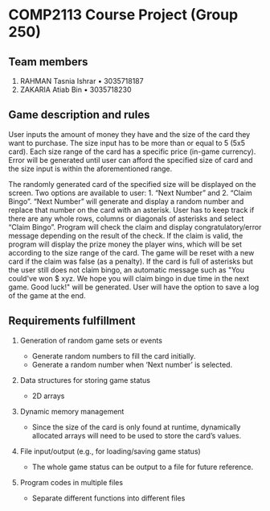 # COMP2113 Course Project (Group 250)

## Team members
1. RAHMAN Tasnia Ishrar • 3035718187
2. ZAKARIA Atiab Bin • 3035718230

## Game description and rules
User inputs the amount of money they have and the size of the card they want to purchase. The size input has to be more than or equal to 5 (5x5 card). Each size range of the card has a specific price (in-game currency). Error will be generated until user can afford the specified size of card and the size input is within the aforementioned range. 

The randomly generated card of the specified size will be displayed on the screen. Two options are available to user: 1. “Next Number” and 2. “Claim Bingo”. “Next Number” will generate and display a random number and replace that number on the card with an asterisk. User has to keep track if there are any whole rows, columns or diagonals of asterisks and select “Claim Bingo”. Program will check the claim and display congratulatory/error message depending on the result of the check. If the claim is valid, the program will display the prize money the player wins, which will be set according to the size range of the card. The game will be reset with a new card if the claim was false (as a penalty). If the card is full of asterisks but the user still does not claim bingo, an automatic message such as "You could've won $ xyz. We hope you will claim bingo in due time in the next game. Good luck!" will be generated.
User will have the option to save a log of the game at the end.

## Requirements fulfillment
1. Generation of random game sets or events
    - Generate random numbers to fill the card initially.
    - Generate a random number when ‘Next number’ is selected.
    
2. Data structures for storing game status
    - 2D arrays
    
3. Dynamic memory management
   - Since the size of the card is only found at runtime, dynamically allocated arrays will need to be used to store the card’s values.
   
4. File input/output (e.g., for loading/saving game status)
    - The whole game status can be output to a file for future reference.
    
5. Program codes in multiple files
    - Separate different functions into different files
